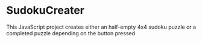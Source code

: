 # SudokuCreater
This JavaScript project creates either an half-empty 4x4 sudoku puzzle or a completed puzzle depending on the button pressed
